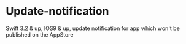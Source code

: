 # Update-notification
Swift 3.2 &amp; up, IOS9 &amp; up, update notification for app which won't be published on the AppStore
